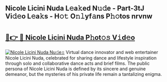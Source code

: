 ## Nicole Licini Nuda L𝚎a𝚔ed N𝚞𝚍e - Part-3tJ Vi𝚍𝚎o L𝚎a𝚔s - H𝚘𝚝 O𝚗𝚕yf𝚊ns P𝚑𝚘tos nrvnw

# <h2><a href="http://kf1w33s.oniu.top/?m=Nicole+Licini+Nuda">🔗👉 🔴 Nicole Licini Nuda P𝚑ot𝚘𝚜 V𝚒d𝚎o</a></h2>

[![Nicole Licini Nuda Nu𝚍e𝚜](https://i.imgur.com/0qMVB7G.gif)](http://kf1w33s.oniu.top/?m=Nicole+Licini+Nuda)
Virtual dance innovator and web entertainer Nicole Licini Nuda, celebrated for sharing dance and lifestyle inspiration through solo and collaborative dance acts and brief films. The public persona of Nicole Licini Nuda is defined by its sincere and genuine demeanor, but the mysteries of his private life remain a tantalizing enigma.  
